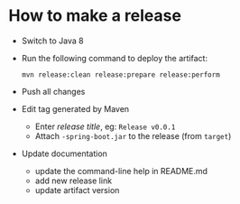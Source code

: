 How to make a release
=====================

* Switch to Java 8
* Run the following command to deploy the artifact:

  ```
  mvn release:clean release:prepare release:perform
  ```

* Push all changes
* Edit tag generated by Maven 

  * Enter *release title*, eg: `Release v0.0.1`
  * Attach `-spring-boot.jar` to the release (from `target`)

* Update documentation

  * update the command-line help in README.md
  * add new release link
  * update artifact version
